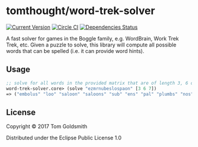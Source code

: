 # tomthought/word-trek-solver

[![Current Version](https://img.shields.io/clojars/v/word-trek-solver.svg)](https://clojars.org/word-trek-solver)
[![Circle CI](https://circleci.com/gh/tomthought/word-trek-solver.svg?style=shield)](https://circleci.com/gh/tomthought/word-trek-solver)
[![Dependencies Status](https://jarkeeper.com/tomthought/word-trek-solver/status.svg)](https://jarkeeper.com/tomthought/word-trek-solver)

A fast solver for games in the Boggle family, e.g. WordBrain, Work
Trek Trek, etc. Given a puzzle to solve, this library will compute all
possible words that can be spelled (i.e. it can provide word hints).

## Usage

```clojure
;; solve for all words in the provided matrix that are of length 3, 6 or 7.
word-trek-solver.core> (solve "ezmrnubeslospaon" [3 6 7])
=> ("embolus" "loo" "saloon" "saloons" "sub" "ens" "pal" "plumbs" "nos" "lap" "alb" "sum" "sob" "sap" "sol" "lob" "reb" "bus" "eon" "rem" "zen" "emu" "usa" "looser" "plumes" "lbs" "number" "spa" "boa" "mer" "alp" "sal" "sun" "unloose" "nub" "boo" "nooser" "bon" "pas" "bum" "salons" "sue" "plumber" "asp" "son" "slumber" "lumber" "bun" "nob")
```

## License

Copyright © 2017 Tom Goldsmith

Distributed under the Eclipse Public License 1.0
